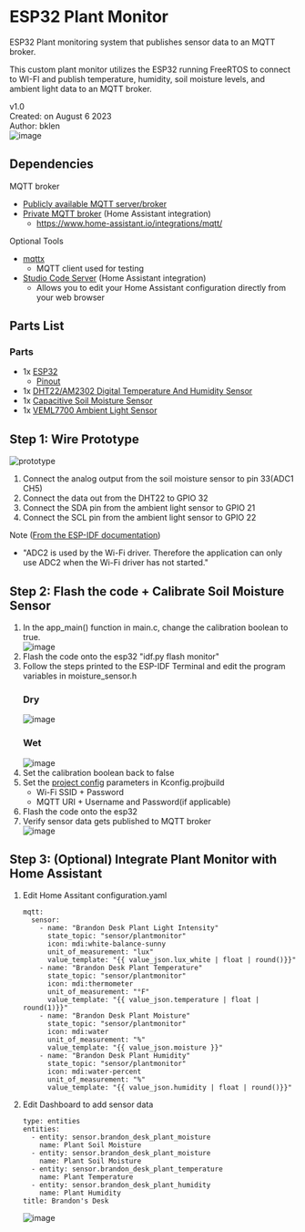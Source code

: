 # ESP32 Plant Monitor
ESP32 Plant monitoring system that publishes sensor data to an MQTT broker.

This custom plant monitor utilizes the ESP32 running FreeRTOS to connect to WI-FI and publish temperature, humidity, soil moisture levels, and ambient light data to an MQTT broker.

v1.0  
Created: on August 6 2023  
Author: bklen  
![image](https://github.com/bklen/esp32-plant-monitor/assets/6707864/2e4c311b-9e9d-4f68-a219-b0023e522d44)

## Dependencies
MQTT broker
  * [Publicly available MQTT server/broker](https://test.mosquitto.org/)
  * [Private MQTT broker](https://github.com/home-assistant/addons/blob/master/mosquitto/DOCS.md) (Home Assistant integration)
    * https://www.home-assistant.io/integrations/mqtt/

Optional Tools
  * [mqttx](https://mqttx.app/)
    * MQTT client used for testing
  * [Studio Code Server](https://github.com/hassio-addons/addon-vscode) (Home Assistant integration)
    * Allows you to edit your Home Assistant configuration directly from your web browser

## Parts List
### Parts
  * 1x [ESP32](https://a.co/d/2KYmtGQ)
     * [Pinout](https://i0.wp.com/randomnerdtutorials.com/wp-content/uploads/2018/08/ESP32-DOIT-DEVKIT-V1-Board-Pinout-30-GPIOs-Copy.png?quality=100&strip=all&ssl=1)
  * 1x [DHT22/AM2302 Digital Temperature And Humidity Sensor](https://a.co/d/7EfM90X)
  * 1x [Capacitive Soil Moisture Sensor](https://a.co/d/dryRND9)
  * 1x [VEML7700 Ambient Light Sensor](https://a.co/d/gmQb5fa)

## Step 1: Wire Prototype
![prototype](https://github.com/bklen/esp32-plant-monitor/assets/6707864/bdecdc65-500c-43bd-852b-1601ec918a83)
  1. Connect the analog output from the soil moisture sensor to pin 33(ADC1 CH5)
  2. Connect the data out from the DHT22 to GPIO 32
  3. Connect the SDA pin from the ambient light sensor to GPIO 21
  4. Connect the SCL pin from the ambient light sensor to GPIO 22

Note ([From the ESP-IDF documentation](https://docs.espressif.com/projects/esp-idf/en/v4.2/esp32/api-reference/peripherals/adc.html))
- "ADC2 is used by the Wi-Fi driver. Therefore the application can only use ADC2 when the Wi-Fi driver has not started."

## Step 2: Flash the code + Calibrate Soil Moisture Sensor
  1. In the app_main() function in main.c, change the calibration boolean to true.  
    ![image](https://github.com/bklen/esp32-plant-monitor/assets/6707864/c2ff63b4-f97e-4e6d-b574-f7b62790fbaa)
  2. Flash the code onto the esp32 "idf.py flash monitor"
  3. Follow the steps printed to the ESP-IDF Terminal and edit the program variables in moisture_sensor.h  
     ### Dry
     ![image](https://github.com/bklen/esp32-plant-monitor/assets/6707864/fdf77546-e18a-4000-94de-56f6b72e100e)
     ### Wet
     ![image](https://github.com/bklen/esp32-plant-monitor/assets/6707864/74f3e667-6074-45e8-8d78-05b55aabfc30)
  4. Set the calibration boolean back to false
  5. Set the [project config](https://docs.espressif.com/projects/esp-idf/en/latest/esp32/api-reference/kconfig.html) parameters in Kconfig.projbuild
     * Wi-Fi SSID + Password
     * MQTT URI + Username and Password(if applicable)
  6. Flash the code onto the esp32
  7. Verify sensor data gets published to MQTT broker  
     ![image](https://github.com/bklen/esp32-plant-monitor/assets/6707864/01d3b955-a041-49b9-b8dc-67aec4410d4f)

## Step 3: (Optional) Integrate Plant Monitor with Home Assistant
  1. Edit Home Assitant configuration.yaml
     ```
     mqtt:
       sensor:
         - name: "Brandon Desk Plant Light Intensity"
           state_topic: "sensor/plantmonitor"
           icon: mdi:white-balance-sunny
           unit_of_measurement: "lux"
           value_template: "{{ value_json.lux_white | float | round()}}"
         - name: "Brandon Desk Plant Temperature"
           state_topic: "sensor/plantmonitor"
           icon: mdi:thermometer
           unit_of_measurement: "°F"
           value_template: "{{ value_json.temperature | float | round(1)}}"
         - name: "Brandon Desk Plant Moisture"
           state_topic: "sensor/plantmonitor"
           icon: mdi:water
           unit_of_measurement: "%"
           value_template: "{{ value_json.moisture }}"
         - name: "Brandon Desk Plant Humidity"
           state_topic: "sensor/plantmonitor"
           icon: mdi:water-percent
           unit_of_measurement: "%"
           value_template: "{{ value_json.humidity | float | round()}}"
     ```
  2. Edit Dashboard to add sensor data
     ```
     type: entities
     entities:
       - entity: sensor.brandon_desk_plant_moisture
         name: Plant Soil Moisture
       - entity: sensor.brandon_desk_plant_moisture
         name: Plant Soil Moisture
       - entity: sensor.brandon_desk_plant_temperature
         name: Plant Temperature
       - entity: sensor.brandon_desk_plant_humidity
         name: Plant Humidity
     title: Brandon's Desk
     ```
     ![image](https://github.com/bklen/esp32-plant-monitor/assets/6707864/e2544279-d5f7-46df-aca6-bb619ebdeea6)





